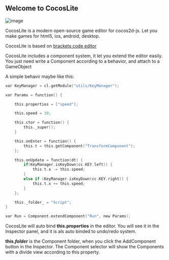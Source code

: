 Welcome to CocosLite
-------------------

![image](https://raw.githubusercontent.com/2youyouo2/CocosLiteExample/master/screenshot/1.png)

CocosLite is a modern open-source game editor for cocos2d-js.
Let you make games for html5, ios, android, desktop.

CocosLite is based on [brackets code editor](https://github.com/adobe/brackets)

CocosLite includes a component system, it let you extend the editor easily.
You just need write a Component according to a behavior, and attach to a GameObject

A simple behavir maybe like this:

```C
var KeyManager = cl.getModule("utils/KeyManager");

var Params = function() {

    this.properties = ["speed"];

    this.speed = 30;

    this.ctor = function() {
        this._super();
    }

    this.onEnter = function() {
        this.t = this.getComponent("TransformComponent");
    };

    this.onUpdate = function(dt) {
        if(KeyManager.isKeyDown(cc.KEY.left)) {
            this.t.x -= this.speed;
        } 
        else if (KeyManager.isKeyDown(cc.KEY.right)) {
            this.t.x += this.speed;
        }  
    };

    this._folder_ = "Script";
}

var Run = Component.extendComponent("Run", new Params);
```

CocosLite will auto bind **this.properties** in the editor.
You will see it in the Inspector panel, and it is als auto binded to undo/redo system.

**this._folder_**  is the Component folder, when you click the AddComponent button in the Inspector.
The Component selector will show the Components with a divide view according to this property.
